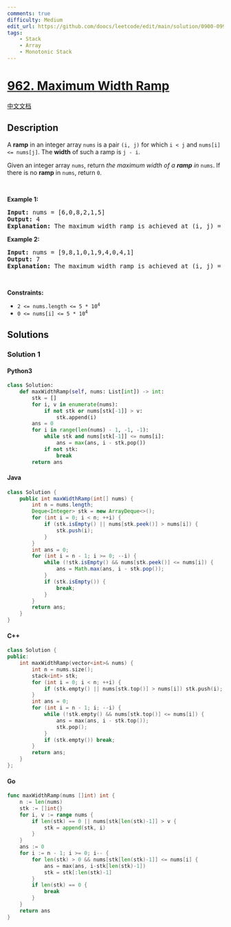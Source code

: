 ```yaml
---
comments: true
difficulty: Medium
edit_url: https://github.com/doocs/leetcode/edit/main/solution/0900-0999/0962.Maximum%20Width%20Ramp/README_EN.md
tags:
    - Stack
    - Array
    - Monotonic Stack
---
```


<!-- problem:start -->

# [962. Maximum Width Ramp](https://leetcode.com/problems/maximum-width-ramp)

[中文文档](/solution/0900-0999/0962.Maximum%20Width%20Ramp/README.md)

## Description

<!-- description:start -->

<p>A <strong>ramp</strong> in an integer array <code>nums</code> is a pair <code>(i, j)</code> for which <code>i &lt; j</code> and <code>nums[i] &lt;= nums[j]</code>. The <strong>width</strong> of such a ramp is <code>j - i</code>.</p>

<p>Given an integer array <code>nums</code>, return <em>the maximum width of a <strong>ramp</strong> in </em><code>nums</code>. If there is no <strong>ramp</strong> in <code>nums</code>, return <code>0</code>.</p>

<p>&nbsp;</p>
<p><strong class="example">Example 1:</strong></p>

<pre>
<strong>Input:</strong> nums = [6,0,8,2,1,5]
<strong>Output:</strong> 4
<strong>Explanation:</strong> The maximum width ramp is achieved at (i, j) = (1, 5): nums[1] = 0 and nums[5] = 5.
</pre>

<p><strong class="example">Example 2:</strong></p>

<pre>
<strong>Input:</strong> nums = [9,8,1,0,1,9,4,0,4,1]
<strong>Output:</strong> 7
<strong>Explanation:</strong> The maximum width ramp is achieved at (i, j) = (2, 9): nums[2] = 1 and nums[9] = 1.
</pre>

<p>&nbsp;</p>
<p><strong>Constraints:</strong></p>

<ul>
	<li><code>2 &lt;= nums.length &lt;= 5 * 10<sup>4</sup></code></li>
	<li><code>0 &lt;= nums[i] &lt;= 5 * 10<sup>4</sup></code></li>
</ul>

<!-- description:end -->

## Solutions

<!-- solution:start -->

### Solution 1

<!-- tabs:start -->

#### Python3

```python
class Solution:
    def maxWidthRamp(self, nums: List[int]) -> int:
        stk = []
        for i, v in enumerate(nums):
            if not stk or nums[stk[-1]] > v:
                stk.append(i)
        ans = 0
        for i in range(len(nums) - 1, -1, -1):
            while stk and nums[stk[-1]] <= nums[i]:
                ans = max(ans, i - stk.pop())
            if not stk:
                break
        return ans
```

#### Java

```java
class Solution {
    public int maxWidthRamp(int[] nums) {
        int n = nums.length;
        Deque<Integer> stk = new ArrayDeque<>();
        for (int i = 0; i < n; ++i) {
            if (stk.isEmpty() || nums[stk.peek()] > nums[i]) {
                stk.push(i);
            }
        }
        int ans = 0;
        for (int i = n - 1; i >= 0; --i) {
            while (!stk.isEmpty() && nums[stk.peek()] <= nums[i]) {
                ans = Math.max(ans, i - stk.pop());
            }
            if (stk.isEmpty()) {
                break;
            }
        }
        return ans;
    }
}
```

#### C++

```cpp
class Solution {
public:
    int maxWidthRamp(vector<int>& nums) {
        int n = nums.size();
        stack<int> stk;
        for (int i = 0; i < n; ++i) {
            if (stk.empty() || nums[stk.top()] > nums[i]) stk.push(i);
        }
        int ans = 0;
        for (int i = n - 1; i; --i) {
            while (!stk.empty() && nums[stk.top()] <= nums[i]) {
                ans = max(ans, i - stk.top());
                stk.pop();
            }
            if (stk.empty()) break;
        }
        return ans;
    }
};
```

#### Go

```go
func maxWidthRamp(nums []int) int {
	n := len(nums)
	stk := []int{}
	for i, v := range nums {
		if len(stk) == 0 || nums[stk[len(stk)-1]] > v {
			stk = append(stk, i)
		}
	}
	ans := 0
	for i := n - 1; i >= 0; i-- {
		for len(stk) > 0 && nums[stk[len(stk)-1]] <= nums[i] {
			ans = max(ans, i-stk[len(stk)-1])
			stk = stk[:len(stk)-1]
		}
		if len(stk) == 0 {
			break
		}
	}
	return ans
}
```

<!-- tabs:end -->

<!-- solution:end -->

<!-- problem:end -->
